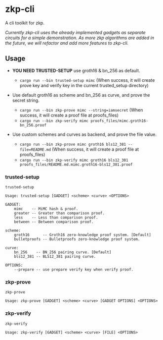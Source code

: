 # zkp-cli
A cli toolkit for zkp.

*Currently zkp-cli uses the already implemented gadgets as separate circuits for a simple demonstration. As more zkp algorithms are added in the future, we will refactor and add more features to zkp-cli.*

## Usage
- **YOU NEED TRUSTED-SETUP** use groth16 & bn_256 as default.
  - `cargo run --bin trusted-setup mimc` (When success, it will create prove key and verify key in the current trusted_setup directory)
- Use default groth16 as scheme and bn_256 as curve, and prove the secret string.
  - `cargo run --bin zkp-prove mimc --string=iamsecret` (When success, it will create a proof file at proofs_files)
  - `cargo run --bin zkp-verify mimc proofs_files/mimc.groth16-bn_256.proof`

- Use custom schemes and curves as backend, and prove the file value.
  - `cargo run --bin zkp-prove mimc groth16 bls12_381 --file=README.md` (When success, it will create a proof file at proofs_files)
  - `cargo run --bin zkp-verify mimc groth16 bls12_381 proofs_files/README.md.mimc.groth16-bls12_381.proof`
  
### trusted-setup
```
trusted-setup

Usage: trusted-setup [GADGET] <scheme> <curve> <OPTIONS>

GADGET: 
    mimc    -- MiMC hash & proof.
    greater -- Greater than comparison proof.
    less    -- Less than comparison proof.
    between -- Between comparison proof.

scheme:
    groth16      -- Groth16 zero-knowledge proof system. [Default]
    bulletproofs -- Bulletproofs zero-knowledge proof system.

curve:
    bn_256    -- BN_256 pairing curve. [Default]
    bls12_381 -- BLS12_381 pairing curve.

OPTIONS:
    --prepare -- use prepare verify key when verify proof.

```
  
### zkp-prove
```
zkp-prove

Usage: zkp-prove [GADGET] <scheme> <curve> [GADGET OPTIONS] <OPTIONS>

```

### zkp-verify
```
zkp-verify

Usage: zkp-verify [GADGET] <scheme> <curve> [FILE] <OPTIONS>

```
